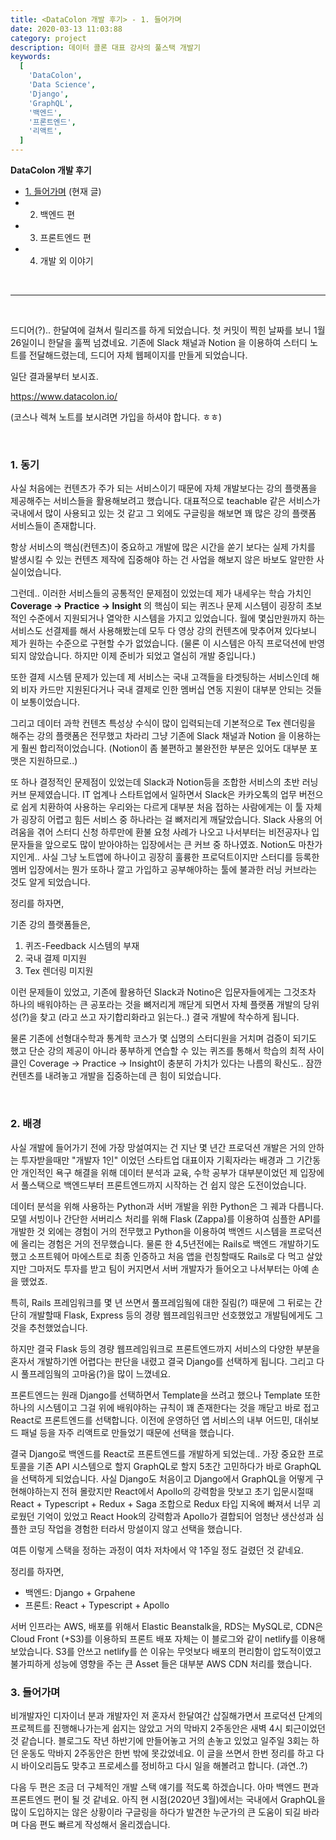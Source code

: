 ```yaml
---
title: <DataColon 개발 후기> - 1. 들어가며
date: 2020-03-13 11:03:88
category: project
description: 데이터 콜론 대표 강사의 풀스택 개발기
keywords:
  [
    'DataColon',
    'Data Science',
    'Django',
    'GraphQL',
    '백엔드',
    '프론트엔드',
    '리액트',
  ]
---
```


**DataColon 개발 후기**

- [1. 들어가며](http://flowkater.io/project/datacolonio-review-1/) (현재 글)
- 2. 백엔드 편
- 3. 프론트엔드 편
- 4. 개발 외 이야기

<br />

---

<br />

드디어(?).. 한달여에 걸쳐서 릴리즈를 하게 되었습니다. 첫 커밋이 찍힌 날짜를 보니 1월 26일이니 한달을 훌쩍 넘겼네요.
기존에 Slack 채널과 Notion 을 이용하여 스터디 노트를 전달해드렸는데, 드디어 자체 웹페이지를 만들게 되었습니다.

일단 결과물부터 보시죠.

<a href="https://www.datacolon.io/" target="_blank">https://www.datacolon.io/</a>

(코스나 렉쳐 노트를 보시려면 가입을 하셔야 합니다. ㅎㅎ)

<br />

### 1. 동기

사실 처음에는 컨텐츠가 주가 되는 서비스이기 때문에 자체 개발보다는 강의 플랫폼을 제공해주는 서비스들을 활용해보려고 했습니다. 대표적으로 teachable 같은 서비스가 국내에서 많이 사용되고 있는 것 같고 그 외에도 구글링을 해보면 꽤 많은 강의 플랫폼 서비스들이 존재합니다.

항상 서비스의 핵심(컨텐츠)이 중요하고 개발에 많은 시간을 쏟기 보다는 실제 가치를 발생시킬 수 있는 컨텐츠 제작에 집중해야 하는 건 사업을 해보지 않은 바보도 알만한 사실이었습니다.

그런데.. 이러한 서비스들의 공통적인 문제점이 있었는데 제가 내세우는 학습 가치인 **Coverage -> Practice -> Insight** 의 핵심이 되는 퀴즈나 문제 시스템이 굉장히 초보적인 수준에서 지원되거나 열악한 시스템을 가지고 있었습니다. 월에 몇십만원까지 하는 서비스도 선결제를 해서 사용해봤는데 모두 다 영상 강의 컨텐츠에 맞추어져 있다보니 제가 원하는 수준으로 구현할 수가 없었습니다. (물론 이 시스템은 아직 프로덕션에 반영되지 않았습니다. 하지만 이제 준비가 되었고 열심히 개발 중입니다.)

또한 결제 시스템 문제가 있는데 제 서비스는 국내 고객들을 타겟팅하는 서비스인데 해외 비자 카드만 지원된다거나 국내 결제로 인한 멤버십 연동 지원이 대부분 안되는 것들이 보통이었습니다.

그리고 데이터 과학 컨텐츠 특성상 수식이 많이 입력되는데 기본적으로 Tex 렌더링을 해주는 강의 플랫폼은 전무했고 차라리 그냥 기존에 Slack 채널과 Notion 을 이용하는게 훨씬 합리적이었습니다. (Notion이 좀 불편하고 불완전한 부분은 있어도 대부분 포맷은 지원하므로..)

또 하나 결정적인 문제점이 있었는데 Slack과 Notion등을 조합한 서비스의 초반 러닝 커브 문제였습니다. IT 업계나 스타트업에서 일하면서 Slack은 카카오톡의 업무 버전으로 쉽게 치환하여 사용하는 우리와는 다르게 대부분 처음 접하는 사람에게는 이 툴 자체가 굉장히 어렵고 힘든 서비스 중 하나라는 걸 뼈저리게 깨달았습니다. Slack 사용의 어려움을 겪어 스터디 신청 하루만에 환불 요청 사례가 나오고 나서부터는 비전공자나 입문자들을 앞으로도 많이 받아야하는 입장에서는 큰 커브 중 하나였죠. Notion도 마찬가지인게.. 사실 그냥 노트앱에 하나이고 굉장히 훌륭한 프로덕트이지만 스터디를 등록한 멤버 입장에서는 뭔가 또하나 깔고 가입하고 공부해야하는 툴에 불과한 러닝 커브라는 것도 알게 되었습니다.

정리를 하자면,

기존 강의 플랫폼들은,

1. 퀴즈-Feedback 시스템의 부재
2. 국내 결제 미지원
3. Tex 렌더링 미지원

이런 문제들이 있었고, 기존에 활용하던 Slack과 Notino은 입문자들에게는 그것조차 하나의 배워야하는 큰 공포라는 것을 뼈저리게 깨닫게 되면서 자체 플랫폼 개발의 당위성(?)을 찾고 (라고 쓰고 자기합리화라고 읽는다..) 결국 개발에 착수하게 됩니다.

물론 기존에 선형대수학과 통계학 코스가 몇 십명의 스터디원을 거치며 검증이 되기도 했고 단순 강의 제공이 아니라 풍부하게 연습할 수 있는 퀴즈를 통해서 학습의 최적 사이클인 Coverage -> Practice -> Insight이 충분히 가치가 있다는 나름의 확신도.. 잠깐 컨텐츠를 내려놓고 개발을 집중하는데 큰 힘이 되었습니다.

<br />

### 2. 배경

사실 개발에 들어가기 전에 가장 망설여지는 건 지난 몇 년간 프로덕션 개발은 거의 안하는 투자받을때만 "개발자 1인" 이었던 스타트업 대표이자 기획자라는 배경과 그 기간동안 개인적인 욕구 해결을 위해 데이터 분석과 교육, 수학 공부가 대부분이었던 제 입장에서 풀스택으로 백엔드부터 프론트엔드까지 시작하는 건 쉽지 않은 도전이었습니다.

데이터 분석을 위해 사용하는 Python과 서버 개발을 위한 Python은 그 궤과 다릅니다. 모델 서빙이나 간단한 서버리스 처리를 위해 Flask (Zappa)를 이용하여 심플한 API를 개발한 것 외에는 경험이 거의 전무했고 Python을 이용하여 백엔드 시스템을 프로덕션에 올리는 경험은 거의 전무했습니다. 물론 한 4,5년전에는 Rails로 백엔드 개발하기도 했고 소프트웨어 마에스트로 최종 인증하고 처음 앱을 런칭할때도 Rails로 다 먹고 살았지만 그마저도 투자를 받고 팀이 커지면서 서버 개발자가 들어오고 나서부터는 아예 손을 똈었죠.

특히, Rails 프레임워크를 몇 년 쓰면서 풀프레임웤에 대한 질림(?) 때문에 그 뒤로는 간단히 개발할때 Flask, Express 등의 경량 웹프레임워크만 선호했었고 개발팀에게도 그것을 추천했었습니다.

하지만 결국 Flask 등의 경량 웹프레임워크로 프론트엔드까지 서비스의 다양한 부분을 혼자서 개발하기엔 어렵다는 판단을 내렸고 결국 Django를 선택하게 됩니다. 그리고 다시 풀프레임웤의 고마움(?)을 많이 느꼈네요.

프론트엔드는 원래 Django를 선택하면서 Template을 쓰려고 했으나 Template 또한 하나의 시스템이고 그걸 위에 배워야하는 규칙이 꽤 존재한다는 것을 깨닫고 바로 접고 React로 프론트엔드를 선택합니다. 이전에 운영하던 앱 서비스의 내부 어드민, 대쉬보드 패널 등을 자주 리액트로 만들었기 때문에 선택을 했습니다.

결국 Django로 백엔드를 React로 프론트엔드를 개발하게 되었는데.. 가장 중요한 프로토콜을 기존 API 시스템으로 할지 GraphQL로 할지 5초간 고민하다가 바로 GraphQL을 선택하게 되었습니다. 사실 Django도 처음이고 Django에서 GraphQL을 어떻게 구현해야하는지 전혀 몰랐지만 React에서 Apollo의 강력함을 맛보고 초기 입문시절때 React + Typescript + Redux + Saga 조합으로 Redux 타입 지옥에 빠져서 너무 괴로웠던 기억이 있었고 React Hook의 강력함과 Apollo가 결합되어 엄청난 생산성과 심플한 코딩 작업을 경험한 터라서 망설이지 않고 선택을 했습니다.

여튼 이렇게 스택을 정하는 과정이 여차 저차에서 약 1주일 정도 걸렸던 것 같네요.

정리를 하자면,

- 백엔드: Django + Grpahene
- 프론트: React + Typescript + Apollo

서버 인프라는 AWS, 배포를 위해서 Elastic Beanstalk을, RDS는 MySQL로, CDN은 Cloud Front (+S3)를 이용하되 프론트 배포 자체는 이 블로그와 같이 netlify를 이용해보았습니다. S3를 안쓰고 netlify를 쓴 이유는 무엇보다 배포의 편리함이 압도적이였고 불가피하게 성능에 영향을 주는 큰 Asset 들은 대부분 AWS CDN 처리를 했습니다.

### 3. 들어가며

비개발자인 디자이너 분과 개발자인 저 혼자서 한달여간 삽질해가면서 프로덕션 단계의 프로젝트를 진행해나가는게 쉽지는 않았고 거의 막바지 2주동안은 새벽 4시 퇴근이었던 것 같습니다. 블로그도 작년 하반기에 만들어놓고 거의 손놓고 있었고 일주일 3회는 하던 운동도 막바지 2주동안은 한번 밖에 못갔었네요. 이 글을 쓰면서 한번 정리를 하고 다시 바이오리듬도 맞추고 프로세스를 정비하고 다시 일을 해볼려고 합니다. (과연..?)

다음 두 편은 조금 더 구체적인 개발 스택 얘기를 적도록 하겠습니다. 아마 백엔드 편과 프론트엔드 편이 될 것 같네요. 아직 현 시점(2020년 3월)에서는 국내에서 GraphQL을 많이 도입하지는 않은 상황이라 구글링을 하다가 발견한 누군가의 큰 도움이 되길 바라며 다음 편도 빠르게 작성해서 올리겠습니다.
